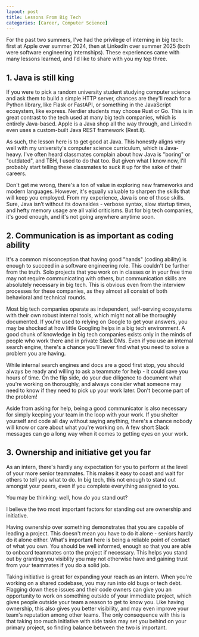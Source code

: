 ```yaml
---
layout: post
title: Lessons From Big Tech
categories: [Career, Computer Science]
---
```


For the past two summers, I've had the privilege of interning in big tech: first at
Apple over summer 2024, then at LinkedIn over summer 2025 (both were software
engineering internships). These experiences came with many lessons learned, and I'd
like to share with you my top three.

## 1. Java is still king

If you were to pick a random university student studying computer science and ask
them to build a simple HTTP server, chances are they'll reach for a Python library,
like Flask or FastAPI, or something in the JavaScript ecosystem, like express.
Nerdier students may choose Rust or Go. This is in great contrast to the tech used
at many big tech companies, which is entirely Java-based. Apple is a Java shop all
the way through, and LinkedIn even uses a custom-built Java REST framework (Rest.li).

As such, the lesson here is to get good at Java. This honestly aligns very well with
my university's computer science curriculum, which is Java-heavy. I've often heard
classmates complain about how Java is "boring" or "outdated", and TBH, I used to do
that too. But given what I know now, I'll probably start telling these classmates to
suck it up for the sake of their careers.

Don't get me wrong, there's a ton of value in exploring new frameworks and modern
languages. However, it's equally valuable to sharpen the skills that will keep you
employed. From my experience, Java is one of those skills. Sure, Java isn’t without its
downsides - verbose syntax, slow startup times, and hefty memory usage are all valid
criticisms. But for big tech companies, it's good enough, and it's not going anywhere
anytime soon.

## 2. Communication is as important as coding ability

It's a common misconception that having good "hands" (coding ability) is enough to
succeed in a software engineering role. This couldn't be further from the truth. Solo
projects that you work on in classes or in your free time may not require communicating
with others, but communication skills are absolutely necessary in big tech. This is
obvious even from the interview processes for these companies, as they almost all
consist of both behavioral and technical rounds.

Most big tech companies operate as independent, self-serving ecosystems with their own
robust internal tools, which might not all be thoroughly documented. If you're used to
relying on Google to get your answers, you may be shocked at how little Googling helps
in a big tech environment. A good chunk of knowledge in big tech companies exists only
in the minds of people who work there and in private Slack DMs. Even if you use an
internal search engine, there's a chance you'll never find what you need to solve a
problem you are having.

While internal search engines and docs are a good first stop, you should always be
ready and willing to ask a teammate for help - it could save you hours of time. On the
flip side, do your due diligence to document what you're working on thoroughly, and
always consider what someone may need to know if they need to pick up your work later.
Don't become part of the problem!

Aside from asking for help, being a good communicator is also necessary for simply
keeping your team in the loop with your work. If you shelter yourself and code all day
without saying anything, there's a chance nobody will know or care about what you're
working on. A few short Slack messages can go a long way when it comes to getting eyes
on your work.

## 3. Ownership and initiative get you far

As an intern, there's hardly any expectation for you to perform at the
level of your more senior teammates. This makes it easy to coast and wait for others to
tell you what to do. In big tech, this not enough to stand out amongst your peers, even
if you complete everything assigned to you.

You may be thinking: well, how _do_ you stand out?

I believe the two most important factors for standing out are ownership and
initiative.

Having ownership over something demonstrates that you are capable of leading a project.
This doesn't mean you have to do it alone - seniors hardly do it alone either. What's
important here is being a reliable point of contact of what you own. You should be well
informed, enough so that you are able to onboard teammates onto the project if
necessary. This helps you stand out by granting you visiblity you may not otherwise
have and gaining trust from your teammates if you do a solid job.

Taking initiative is great for expanding your reach as an intern. When you're working
on a shared codebase, you may run into old bugs or tech debt. Flagging down these issues
and their code owners can give you an opportunity to work on something outside of your
immediate project, which gives people outside your team a reason to get to know you. Like
having ownership, this also gives you better visibility, and may even improve your
team's reputation among other teams. The only consequence with this is that taking _too_
much initiative with side tasks may set you behind on your primary project, so finding
balance between the two is important.
